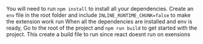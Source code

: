  You will need to run `npm install` to install all your dependencies. 
Create an `env` file in the root folder and include `INLINE_RUNTIME_CHUNK=false` to make the extension work run
When all the dependencies are installed and env is ready, Go to the root of the project and `npm run build` to get started with the project. This create a build file to run since react doesnt run on exensions